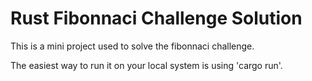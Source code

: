 
# Rust Fibonnaci Challenge Solution

This is a mini project used to solve the fibonnaci challenge.

The easiest way to run it on your local system is using 'cargo run'.
